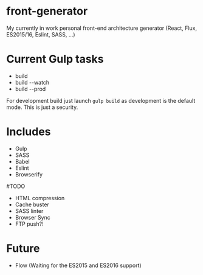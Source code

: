 # front-generator
My currently in work personal front-end architecture generator (React, Flux, ES2015/16, Eslint, SASS, ...)


# Current Gulp tasks
- build
- build --watch
- build --prod

For development build just launch `gulp build` as development is the default mode.
This is just a security.


# Includes
- Gulp
- SASS
- Babel
- Eslint
- Browserify


#TODO
- HTML compression
- Cache buster
- SASS linter
- Browser Sync
- FTP push?!


# Future
- Flow (Waiting for the ES2015 and ES2016 support)

